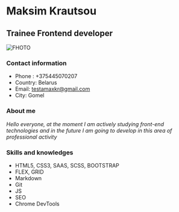 # Maksim Krautsou
## Trainee Frontend developer
![FHOTO](https://img.hhcdn.ru/photo/649942752.jpeg?t=1670783941&h=kKr8IBrVhiXm98qMpDIMlQ)
### Contact information
* Phone : +375445070207
* Country: Belarus
* Email: testamaxkr@gmail.com
* City: Gomel
### About me
*Hello everyone, at the moment I am actively studying front-end technologies and in the future I am going to develop in this area of professional activity*
### Skills and knowledges
* HTML5, CSS3, SAAS, SCSS, BOOTSTRAP
* FLEX, GRID
* Markdown
* Git
* JS
* SEO
* Chrome DevTools